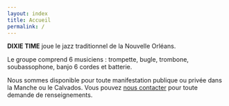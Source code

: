 ```yaml
---
layout: index
title: Accueil
permalink: /
---
```


**DIXIE TIME** joue le jazz traditionnel de la Nouvelle Orléans.

Le groupe comprend 6 musiciens : trompette, bugle, trombone, soubassophone, banjo 6 cordes et batterie.

Nous sommes disponible pour toute manifestation publique ou privée dans la Manche ou le Calvados. Vous pouvez [nous contacter](/nous-contacter/) pour toute demande de renseignements.
